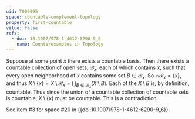 ```yaml
---
uid: T000095
space: countable-complement-topology
property: first-countable
value: false
refs:
  - doi: 10.1007/978-1-4612-6290-9_6
    name: Counterexamples in Topology
---
```

Suppose at some point $x$ there exists a countable basis.  Then there exists a countable collection of open sets, $\mathcal{B}_x$, each of which contains $x$, such that every open neighborhood of $x$ contains some set $B \in \mathcal{B}_x$.  So $\cap \mathcal{B}_x = \{x\}$, and thus $X \setminus \{x\} = X \setminus \mathcal{B}_x = \bigcup_{B \in \mathcal{B}_x}(X\setminus B)$.  Each of the $X \setminus B$ is, by definition, countable.  Thus since the union of a countable collection of countable sets is countable, $X \setminus \{x\}$ must be countable.  This is a contradiction.

See item #3 for space #20 in {{doi:10.1007/978-1-4612-6290-9_6}}.
